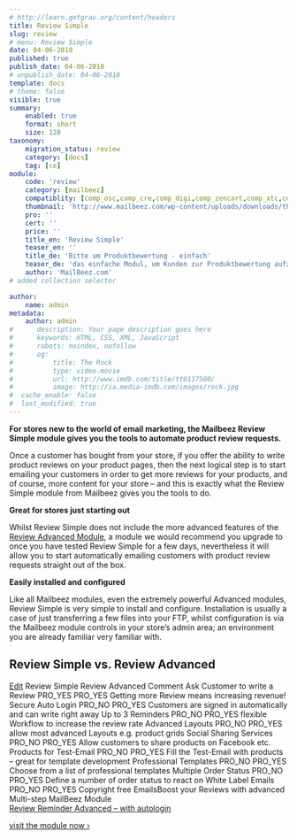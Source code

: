```yaml
---
# http://learn.getgrav.org/content/headers
title: Review Simple
slug: review
# menu: Review Simple
date: 04-06-2010
published: true
publish_date: 04-06-2010
# unpublish_date: 04-06-2010
template: docs
# theme: false
visible: true
summary:
    enabled: true
    format: short
    size: 128
taxonomy:
    migration_status: review
    category: [docs]
    tag: [ce]
module:
    code: 'review'
    category: [mailbeez]
    compatiblity: [comp_osc,comp_cre,comp_digi,comp_zencart,comp_xtc,comp_gambio]
    thumbnail: 'http://www.mailbeez.com/wp-content/uploads/downloads/thumbnails/2011/08/icon_322.png'
    pro: ''
    cert: ''
    price: ''
    title_en: 'Review Simple'
    teaser_en: ''
    title_de: 'Bitte um Produktbewertung - einfach'
    teaser_de: 'das einfache Modul, um Kunden zur Produktbewertung aufzufordern.'
    author: 'MailBeez.com'
# added collection selector

author:
    name: admin
metadata:
    author: admin
#      description: Your page description goes here
#      keywords: HTML, CSS, XML, JavaScript
#      robots: noindex, nofollow
#      og:
#          title: The Rock
#          type: video.movie
#          url: http://www.imdb.com/title/tt0117500/
#          image: http://ia.media-imdb.com/images/rock.jpg
#  cache_enable: false
#  last_modified: true
---
```


**For stores new to the world of email marketing, the Mailbeez Review Simple module gives you the tools to automate product review requests.**

Once a customer has bought from your store, if you offer the ability to write product reviews on your product pages, then the next logical step is to start emailing your customers in order to get more reviews for your products, and of course, more content for your store – and this is exactly what the Review Simple module from Mailbeez gives you the tools to do.

**Great for stores just starting out**

Whilst Review Simple does not include the more advanced features of the [Review Advanced Module](/documentation/mailbeez/review_advanced "Review Advanced"), a module we would recommend you upgrade to once you have tested Review Simple for a few days, nevertheless it will allow you to start automatically emailing customers with product review requests straight out of the box.

**Easily installed and configured**

Like all Mailbeez modules, even the extremely powerful Advanced modules, Review Simple is very simple to install and configure. Installation is usually a case of just transferring a few files into your FTP, whilst configuration is via the Mailbeez module controls in your store’s admin area; an environment you are already familiar very familiar with.

## Review Simple vs. Review Advanced

  [Edit](http://localhost/wordpress_mailbeez_EOL/wp-admin/tools.php?page=wp-table-reloaded&action=edit&table_id=4 "Edit")  Review Simple Review Advanced Comment Ask Customer to write a Review PRO\_YES PRO\_YES Getting more Review means increasing revenue! Secure Auto Login PRO\_NO PRO\_YES Customers are signed in automatically and can write right away Up to 3 Reminders PRO\_NO PRO\_YES flexible Workflow to increase the review rate Advanced Layouts PRO\_NO PRO\_YES allow most advanced Layouts e.g. product grids Social Sharing Services PRO\_NO PRO\_YES Allow customers to share products on Facebook etc. Products for Test-Email PRO\_NO PRO\_YES Fill the Test-Email with products – great for template development Professional Templates PRO\_NO PRO\_YES Choose from a list of professional templates Multiple Order Status PRO\_NO PRO\_YES Define a number of order status to react on White Label Emails PRO\_NO PRO\_YES Copyright free EmailsBoost your Reviews with advanced Multi-step MailBeez Module  
[Review Reminder Advanced – with autologin](http://www.mailbeez.com//documentation/mailbeez/review_advanced/ "Review Reminder Advanced – Autologin")

[visit the module now ›](/documentation/mailbeez/review_advanced/ "Review Reminder Advanced – Autologin")
